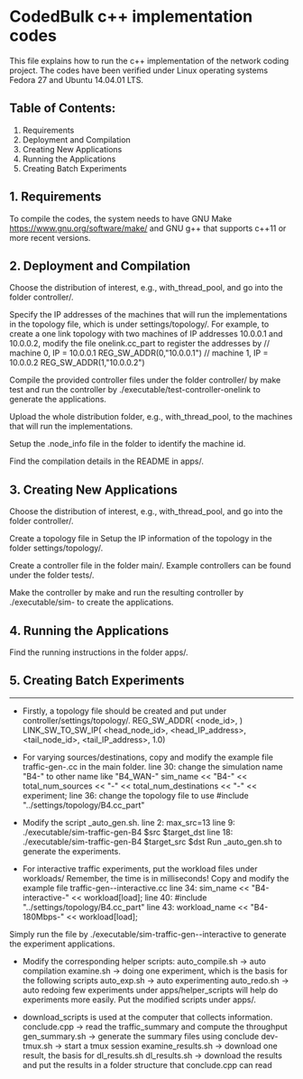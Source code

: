# CodedBulk c++ implementation codes

This file explains how to run the c++ implementation of the network coding project. The codes have been verified under Linux operating systems Fedora 27 and Ubuntu 14.04.01 LTS.

## Table of Contents:

1. Requirements
2. Deployment and Compilation
3. Creating New Applications
4. Running the Applications
5. Creating Batch Experiments

## 1. Requirements

To compile the codes, the system needs to have GNU Make
    https://www.gnu.org/software/make/
and GNU g++ that supports c++11 or more recent versions.


## 2. Deployment and Compilation

Choose the distribution of interest, e.g., with_thread_pool,
and go into the folder controller/.

Specify the IP addresses of the machines that will run the 
implementations in the topology file, which is under
settings/topology/. For example, to create a one link topology
with two machines of IP addresses 10.0.0.1 and 10.0.0.2,
modify the file onelink.cc_part to register the addresses by
    // machine 0, IP = 10.0.0.1
    REG_SW_ADDR(0,"10.0.0.1") 
    // machine 1, IP = 10.0.0.2
    REG_SW_ADDR(1,"10.0.0.2")

Compile the provided controller files under the folder
controller/ by
    make test
and run the controller by
    ./executable/test-controller-onelink
to generate the applications.

Upload the whole distribution folder, e.g., with_thread_pool,
to the machines that will run the implementations.

Setup the .node_info file in the folder to identify the 
machine id.

Find the compilation details in the README in apps/. 


## 3. Creating New Applications

Choose the distribution of interest, e.g., with_thread_pool,
and go into the folder controller/.

Create a topology file in Setup the IP information of the topology
in the folder settings/topology/.

Create a controller file in the folder main/. Example controllers
can be found under the folder tests/.

Make the controller by
    make
and run the resulting controller by 
    ./executable/sim-<controller name>
to create the applications.


## 4. Running the Applications

Find the running instructions in the folder apps/.


## 5. Creating Batch Experiments
-----------------------------

- Firstly, a topology file should be created and put under controller/settings/topology/.
REG_SW_ADDR( <node_id>, <one addresses for local socket> )
LINK_SW_TO_SW_IP( <head_node_id>, <head_IP_address>,  <tail_node_id>, <tail_IP_address>, 1.0)

- For varying sources/destinations, copy and modify the example file
    traffic-gen-<topology name>.cc
in the main folder. 
line 30: change the simulation name "B4-" to other name like "B4_WAN-"
    sim_name << "B4-" << total_num_sources << "-" << total_num_destinations << "-" << experiment;
line 36: change the topology file to use
    #include "../settings/topology/B4.cc_part"

- Modify the script <topology name>_auto_gen.sh.
line 2:  max_src=13
line 9:    ./executable/sim-traffic-gen-B4 $src $target_dst
line 18:   ./executable/sim-traffic-gen-B4 $target_src $dst
Run <topology name>_auto_gen.sh to generate the experiments.

- For interactive traffic experiments, put the workload files under workloads/
Remember, the time is in milliseconds!
Copy and modify the example file
    traffic-gen-<topology name>-interactive.cc
line 34:
    sim_name << "B4-interactive-" << workload[load];
line 40:
    #include "../settings/topology/B4.cc_part"
line 43:
    workload_name << "B4-180Mbps-" << workload[load];

Simply run the file by ./executable/sim-traffic-gen-<topology name>-interactive
to generate the experiment applications.

- Modify the corresponding helper scripts:
auto_compile.sh   -> auto compilation
examine.sh        -> doing one experiment, which is the basis for the following scripts
auto_exp.sh       -> auto experimenting
auto_redo.sh      -> auto redoing few experiments
under apps/helper_scripts will help do experiments more easily.
Put the modified scripts under apps/.

- download_scripts is used at the computer that collects information.
conclude.cpp       -> read the traffic_summary and compute the throughput
gen_summary.sh     -> generate the summary files using conclude
dev-tmux.sh        -> start a tmux session
examine_results.sh -> download one result, the basis for dl_results.sh
dl_results.sh      -> download the results and put the results in a folder structure 
                      that conclude.cpp can read
